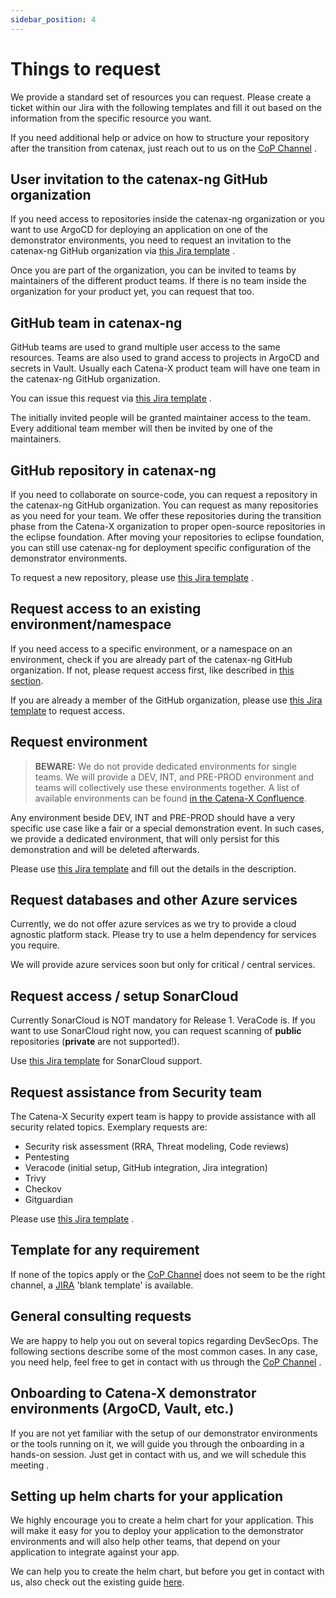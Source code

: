 ```yaml
---
sidebar_position: 4
---
```


# Things to request

We provide a standard set of resources you can request.
Please create a ticket within our Jira with the following templates and fill it out based on the information from the specific
resource you want.

If you need additional help or advice on how to structure your repository after the transition from catenax, just reach
out to us on
the [CoP Channel](https://teams.microsoft.com/l/channel/19%3a9a3c4a05a3514d07b973c13e7b468709%40thread.tacv2/CX%2520-%2520CoP%2520DevSecOps?groupId=17b1a2dc-67fb-4a49-a2ed-dd1344321439&tenantId=1ad22c6d-2f08-4f05-a0ba-e17f6ce88380)
.

## User invitation to the catenax-ng GitHub organization

If you need access to repositories inside the catenax-ng organization or you want to use ArgoCD for deploying an
application on one of the demonstrator environments, you need to request an invitation to the catenax-ng
GitHub organization
via [this Jira template](https://jira.catena-x.net/secure/CreateIssueDetails!init.jspa?pid=10212&issuetype=10401&components=10401&priority=3&summary=GitHub%3A%20Invite%20member&description=%0AGitHub%20user%3A%20_your_user_%0AVouching%20person%3A%20_your_PO_)
.

Once you are part of the organization, you can be invited to teams by maintainers of the different product teams.
If there is no team inside the organization for your product yet, you can request that too.

## GitHub team in catenax-ng

GitHub teams are used to grand multiple user access to the same resources. Teams are also used to grand access
to projects in ArgoCD and secrets in Vault. Usually each Catena-X product team will have one team in the catenax-ng
GitHub organization.

You can issue this request via 
[this Jira template](https://jira.catena-x.net/secure/CreateIssueDetails!init.jspa?pid=10212&issuetype=10401&components=10401&priority=3&summary=GitHub%3A%20New%20Team&description=%0AProduct%20team%20name%3A%20_your_product_team_name_%0AGitHub%20users%20to%20invite%3A%20%0A%20%20-%20_github_user_account_)
.

The initially invited people will be granted maintainer access to the team. Every additional team member will then be
invited by one of the maintainers.

## GitHub repository in catenax-ng

If you need to collaborate on source-code, you can request a repository in the catenax-ng GitHub organization.
You can request as many repositories as you need for your team.
We offer these repositories during the transition phase from the Catena-X organization to proper open-source repositories
in the eclipse foundation. After moving your repositories to eclipse foundation, you can still use catenax-ng for
deployment specific configuration of the demonstrator environments.

To request a new repository, please use
[this Jira template](https://jira.catena-x.net/secure/CreateIssueDetails!init.jspa?pid=10212&issuetype=10401&components=10401&priority=3&summary=GitHub%3A%20New%20repository&description=%0Arepository%20name%3A%20product-_your_product_name_%0AGitHub%20team%20to%20grant%20access%3A%20%0A-%20_github_team_name_)
.

## Request access to an existing environment/namespace

If you need access to a specific environment, or a namespace on an environment, check if you are already part of the
catenax-ng GitHub organization. If not, please request access first, like described
in [this section](#user-invitation-to-the-catenax-ng-github-organization).

If you are already a member of the GitHub organization,
please use [this Jira template](https://jira.catena-x.net/secure/CreateIssueDetails!init.jspa?pid=10212&issuetype=10401&components=10401&priority=3&summary=Environment%3A%20request%20access&description=%0AEnvironment%3A%20_DEV%20%2F%20INT%20%2F%20PRE-PROD_%0Anamespace%3A%20_name_of_namespace_%0AGitHub%20team%3A%20_team_that_should_have_access_%0AGitHub%20users%3A%20%0A-%20_github_user_that_should_have_access)
to request access.

## Request environment

> **BEWARE:** We do not provide dedicated environments for single teams. We will provide a DEV, INT, and PRE-PROD
> environment and teams will collectively use these environments together.
> A list of available environments can be found [in the Catena-X Confluence](https://confluence.catena-x.net/pages/viewpage.action?pageId=25228715).

Any environment beside DEV, INT and PRE-PROD should have a very specific use case like a fair or a special demonstration
event.
In such cases, we provide a dedicated environment, that will only persist for this demonstration and will be deleted
afterwards.

Please use
[this Jira template](https://jira.catena-x.net/secure/CreateIssueDetails!init.jspa?pid=10212&issuetype=10401&components=10401&priority=3&summary=NEW%20ENVIRONMENT&description=%0APurpose%3A%20_environment_purpose_%0ARequested%20by%3A%20_person_requesting_the_demonstration_environment_%0AEnd%20date%20of%20demonstration%3A%20_dd.mm.yyyy_%0ATeams%20participating%3A%0A-%20_product_team_name_)
and fill out the details in the description.

## Request databases and other Azure services

Currently, we do not offer azure services as we try to provide a cloud agnostic platform stack. Please try to use a helm
dependency for services you require.

We will provide azure services soon but only for critical / central services.

## Request access / setup SonarCloud

Currently SonarCloud is NOT mandatory for Release 1. VeraCode is. If you want to use SonarCloud right now, you can
request scanning of **public** repositories (**private** are not supported!).

Use [this Jira template](https://jira.catena-x.net/secure/CreateIssueDetails!init.jspa?pid=10212&issuetype=10401&components=10401&priority=3&summary=SonarCloud%20onboarding&description=Public%20repository%20...)
for SonarCloud support.

## Request assistance from Security team

The Catena-X Security expert team is happy to provide assistance with all security related topics.
Exemplary requests are:

- Security risk assessment (RRA, Threat modeling, Code reviews)
- Pentesting
- Veracode (initial setup, GitHub integration, Jira integration)
- Trivy
- Checkov
- Gitguardian

Please use
[this Jira template](https://jira.catena-x.net/secure/CreateIssueDetails!init.jspa?pid=10212&issuetype=10401&components=10401&priority=3&summary=Security%20request&description=Please%20specify%20the%20type%20of%20request.%20Exemplary%20requests%20are%3A%20%0A%20%20-%20Veracode%20%28initial%20setup%2C%20github%20integration%2C%20Jira%20integration%29%20%0A%20%20-%20Trivvy%20%0A%20%20-%20Checkov%20%0A%20%20-%20Gitguardian%20%0A%20%20-%20Pentesting%20%0A%20%20-%20Security%20risk%20assessment%20%28RRA%2C%20Threat%20modeling%2C%20Code%20reviews%29%0A&assignee=christian.winnen%40mhp.com)
.

## Template for any requirement
If none of the topics apply or the
[CoP Channel](https://teams.microsoft.com/l/channel/19%3a9a3c4a05a3514d07b973c13e7b468709%40thread.tacv2/CX%2520-%2520CoP%2520DevSecOps?groupId=17b1a2dc-67fb-4a49-a2ed-dd1344321439&tenantId=1ad22c6d-2f08-4f05-a0ba-e17f6ce88380)
does not seem to be the right channel,
a [JIRA](https://jira.catena-x.net/secure/CreateIssueDetails!init.jspa?pid=10212&issuetype=10401&components=10401&priority=3&summary=blank%20template%20for%20any%20requirement&description=%0AGitHub%20user%3A%20_your_user_%0Ablank_template)
'blank template' is available.

## General consulting requests

We are happy to help you out on several topics regarding DevSecOps. The following sections describe some of the most
common
cases. In any case, you need help, feel free to get in contact with us through
the [CoP Channel](https://teams.microsoft.com/l/channel/19%3a9a3c4a05a3514d07b973c13e7b468709%40thread.tacv2/CX%2520-%2520CoP%2520DevSecOps?groupId=17b1a2dc-67fb-4a49-a2ed-dd1344321439&tenantId=1ad22c6d-2f08-4f05-a0ba-e17f6ce88380)
.

## Onboarding to Catena-X demonstrator environments (ArgoCD, Vault, etc.)

If you are not yet familiar with the setup of our demonstrator environments or the tools running on it, we will guide
you through the onboarding in a hands-on session. Just get in contact with us, and we will schedule this meeting
.

## Setting up helm charts for your application

We highly encourage you to create a helm chart for your application. This will make it easy for you to deploy your
application
to the demonstrator environments and will also help other teams, that depend on your application to integrate against
your app.

We can help you to create the helm chart, but before you get in contact with us, also check out the existing
guide [here](kubernetes-basics/helm.md).
